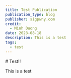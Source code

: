 ```yaml
---
title: Test Publication
publication_type: blog
publisher: sigpwny.com
credit:
  - Minh Duong
date: 2023-08-18
description: This is a test
tags:
  - test
---
```

\#﻿ Test!!

T﻿his is a test